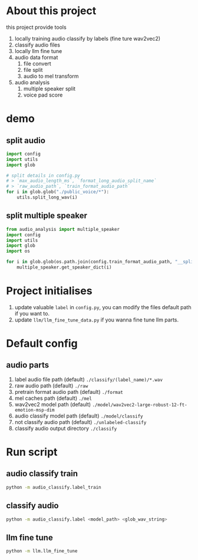 # About this project

this project provide tools

1. locally training audio classify by labels (fine ture wav2vec2)
2. classify audio files
3. locally llm fine tune
4. audio data format
   1. file convert
   2. file split
   3. audio to mel transform
5. audio analysis
   1. multiple speaker split
   2. voice pad score

# demo

## split audio

```py
import config
import utils
import glob

# split details in config.py
# > `max_audio_length_ms`, `format_long_audio_split_name`
# > `raw_audio_path`, `train_format_audio_path`
for i in glob.glob("./public_voice/*"):
    utils.split_long_wav(i)
```

## split multiple speaker

```py
from audio_analysis import multiple_speaker
import config
import utils
import glob
import os

for i in glob.glob(os.path.join(config.train_format_audio_path, "__split*")):
    multiple_speaker.get_speaker_dict(i)
```

# Project initialises

1. update valuable `label` in `config.py`, you can modify the files default path if you want to.
2. update `llm/llm_fine_tune_data.py` if you wanna fine tune llm parts.

# Default config

## audio parts

1. label audio file path (default) `./classify/(label_name)/*.wav`
2. raw audio path (default) `./raw`
3. pretrain format audio path (default) `./format`
4. mel caches path (default) `./mel`
5. wav2vec2 model path (default) `./model/wav2vec2-large-robust-12-ft-emotion-msp-dim`
6. audio classify model path (default) `./model/classify`
7. not classify audio path (default) `./unlabeled-classify`
8. classify audio output directory `./classify`

# Run script

## audio classify train

```bash
python -m audio_classify.label_train
```

## classify audio

```bash
python -m audio_classify.label <model_path> <glob_wav_string>
```

## llm fine tune

```bash
python -m llm.llm_fine_tune
```
